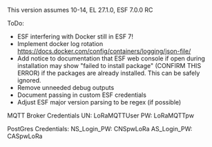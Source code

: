 This version assumes 10-14, EL 27.1.0, ESF 7.0.0 RC

ToDo:
* ESF interfering with Docker still in ESF 7!
* Implement docker log rotation https://docs.docker.com/config/containers/logging/json-file/
* Add notice to documentation that ESF web console if open during installation may show "failed to install package" (CONFIRM THIS ERROR) if the packages are already installed. This can be safely ignored. 
* Remove unneeded debug outputs
* Document passing in custom ESF credentials
* Adjust ESF major version parsing to be regex (if possible)

MQTT Broker Credentials
UN: LoRaMQTTUser
PW: LoRaMQTTpw

PostGres Credentials:
NS_Login_PW: CNSpwLoRa
AS_Login_PW: CASpwLoRa

